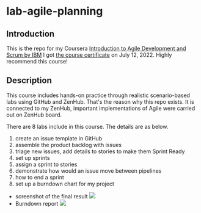 # lab-agile-planning
## Introduction
This is the repo for my Coursera [Introduction to Agile Development and Scrum by IBM](https://www.coursera.org/learn/agile-development-and-scrum/home/welcome)
I got [the course certificate](https://coursera.org/share/0cb4ada3cea88bed1c72e3a9eef8dbb7) on July 12, 2022. Highly recommend this course!

## Description
This course includes hands-on practice through realistic scenario-based labs using GitHub and ZenHub. That's the reason why this repo exists. It is connected to my ZenHub, important implementations of Agile were carried out on ZenHub board. 

There are 8 labs include in this course. The details are as below.
1. create an issue template in GitHub
2. assemble the product backlog with issues
3. triage new issues, add details to stories to make them Sprint Ready
4. set up sprints
5. assign a sprint to stories
6. demonstrate how would an issue move between pipelines
7. how to end a sprint
8. set up a burndown chart for my project

- screenshot of the final result
![](https://i.imgur.com/J1fpw9X.png)
- Burndown report
![](https://i.imgur.com/BvQgWyX.png)

